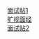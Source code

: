 [面试帖1](https://www.nowcoder.com/discuss/294308?type=2&order=0&pos=28&page=1)  
[旷视面经](https://blog.nowcoder.net/n/1b4e099dc9ef4ff094a562e752e125cf)  
[面试贴2](https://blog.51cto.com/u_14411234/3129772)